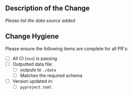 ## Description of the Change

*Please list the data source added*


## Change Hygiene

Please ensure the following items are complete for all PR's:

- [ ] All CI (`nox`) is passing
- [ ] Outputted data file:
    - [ ] outputs to `./data`
    - [ ] Matches the required schema
- [ ] Version updated in:
    - [ ] `pyproject.toml`
